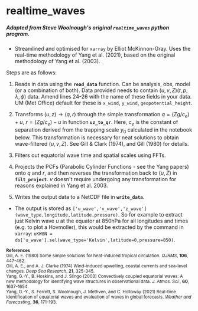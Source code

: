 # realtime_waves

##### Adapted from Steve Woolnough's original `realtime_waves` python program.
* Streamlined and optimised for `xarray` by Elliot McKinnon-Gray. Uses the real-time methodology of Yang et al. (2021), based on the original methodology of Yang et al. (2003).

Steps are as follows:

1. Reads in data using the <strong>`read_data`</strong> function. Can be analysis, obs, model (or a combination of both). Data provided needs to contain $(u,v,Z)(t,p,\lambda,\phi)$ data. Amend lines 24-26 with the name of these fields in your data. UM (Met Office) default for these is `x_wind`, `y_wind`, `geopotential_height`.

2. Transforms $(u,z) \rightarrow (q,r)$ through the simple transformation $q=(Z g/c_e)+u,$ $r=(Z g/c_e)-u$ in function <strong>`uz_to_qr`</strong>. Here, $c_e$ is the constant of separation derived from the trapping scale $y_0$ calculated in the notebook below. This transformation is necessary for neat solutions to obtain wave-filtered $(u,v,Z)$. See Gill & Clark (1974), and Gill (1980) for details.

3. Filters out equatorial wave time and spatial scales using FFTs.

4. Projects the PCFs (Parabolic Cylinder Functions - see the Yang papers) onto $q$ and $r$, and then reverses the transformation back to $(u,Z)$ in <strong>`filt_project`</strong>. $v$ doesn't require undergoing any transformation for reasons explained in Yang et al. 2003.

5. Writes the output data to a NetCDF file in <strong>`write_data`</strong>. 

* The output is stored as `['u_wave','v_wave','z_wave'](wave_type,longitude,latitude,pressure)`. So for example to extract just Kelvin wave $u$ at the equator at 850hPa for all longitudes and times (e.g. to plot a Hovmoller), this would be extracted by the command in `xarray`: `uKW0N = ds['u_wave'].sel(wave_type='Kelvin',latitude=0,pressure=850)`.


<small>
<strong>References</strong><br>
Gill, A. E. (1980) Some simple solutions for heat-induced tropical circulation. <em>QJRMS</em>, <strong>106</strong>, 447-462.<br>
Gill, A. E., and A. J. Clarke (1974) Wind-induced upwelling, coastal currents and sea-level changes. <em>Deep Sea Research</em>, <strong>21</strong>, 325-345.<br>
Yang, G.-Y., B. Hoskins, and J. Slingo (2003) Convectively coupled equatorial waves: A new methodology for identifying wave structures in observational data. <em>J. Atmos. Sci.</em>, <strong>60</strong>, 1637-1654.<br>
Yang, G.-Y., S. Ferrett, S. Woolnough, J. Methven, and C. Holloway (2021) Real-time identification of equatorial waves and evaluation of waves in global forecasts. <em>Weather and Forecasting</em>, <strong>36</strong>, 171-193.
